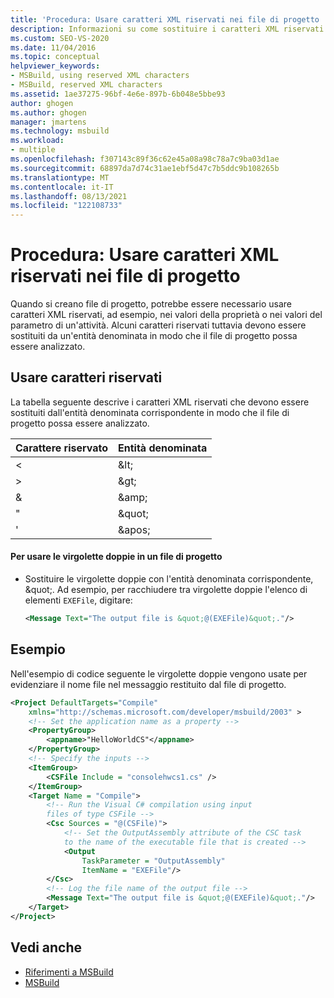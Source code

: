```yaml
---
title: 'Procedura: Usare caratteri XML riservati nei file di progetto | Microsoft Docs'
description: Informazioni su come sostituire i caratteri XML riservati con le entità denominate corrispondenti nei MSBuild di progetto.
ms.custom: SEO-VS-2020
ms.date: 11/04/2016
ms.topic: conceptual
helpviewer_keywords:
- MSBuild, using reserved XML characters
- MSBuild, reserved XML characters
ms.assetid: 1ae37275-96bf-4e6e-897b-6b048e5bbe93
author: ghogen
ms.author: ghogen
manager: jmartens
ms.technology: msbuild
ms.workload:
- multiple
ms.openlocfilehash: f307143c89f36c62e45a08a98c78a7c9ba03d1ae
ms.sourcegitcommit: 68897da7d74c31ae1ebf5d47c7b5ddc9b108265b
ms.translationtype: MT
ms.contentlocale: it-IT
ms.lasthandoff: 08/13/2021
ms.locfileid: "122108733"
---
```

# <a name="how-to-use-reserved-xml-characters-in-project-files"></a>Procedura: Usare caratteri XML riservati nei file di progetto

Quando si creano file di progetto, potrebbe essere necessario usare caratteri XML riservati, ad esempio, nei valori della proprietà o nei valori del parametro di un'attività. Alcuni caratteri riservati tuttavia devono essere sostituiti da un'entità denominata in modo che il file di progetto possa essere analizzato.

## <a name="use-reserved-characters"></a>Usare caratteri riservati

 La tabella seguente descrive i caratteri XML riservati che devono essere sostituiti dall'entità denominata corrispondente in modo che il file di progetto possa essere analizzato.

|Carattere riservato|Entità denominata|
|------------------------|------------------|
|\<|&amp;lt;|
|>|&amp;gt;|
|&|&amp;amp;|
|"|&amp;quot;|
|'|&amp;apos;|

#### <a name="to-use-double-quotes-in-a-project-file"></a>Per usare le virgolette doppie in un file di progetto

- Sostituire le virgolette doppie con l'entità denominata corrispondente, &amp;quot;. Ad esempio, per racchiudere tra virgolette doppie l'elenco di elementi `EXEFile`, digitare:

    ```xml
    <Message Text="The output file is &quot;@(EXEFile)&quot;."/>
    ```

## <a name="example"></a>Esempio

 Nell'esempio di codice seguente le virgolette doppie vengono usate per evidenziare il nome file nel messaggio restituito dal file di progetto.

```xml
<Project DefaultTargets="Compile"
    xmlns="http://schemas.microsoft.com/developer/msbuild/2003" >
    <!-- Set the application name as a property -->
    <PropertyGroup>
        <appname>"HelloWorldCS"</appname>
    </PropertyGroup>
    <!-- Specify the inputs -->
    <ItemGroup>
        <CSFile Include = "consolehwcs1.cs" />
    </ItemGroup>
    <Target Name = "Compile">
        <!-- Run the Visual C# compilation using input
        files of type CSFile -->
        <Csc Sources = "@(CSFile)">
            <!-- Set the OutputAssembly attribute of the CSC task
            to the name of the executable file that is created -->
            <Output
                TaskParameter = "OutputAssembly"
                ItemName = "EXEFile"/>
        </Csc>
        <!-- Log the file name of the output file -->
        <Message Text="The output file is &quot;@(EXEFile)&quot;."/>
    </Target>
</Project>
```

## <a name="see-also"></a>Vedi anche

- [Riferimenti a MSBuild](../msbuild/msbuild-reference.md)
- [MSBuild](../msbuild/msbuild.md)
